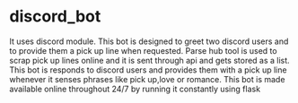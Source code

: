 # discord_bot
It uses discord module.
This bot is designed to greet two discord users and to provide them a pick up line when requested.
Parse hub tool is used to scrap pick up lines online and it is sent through api and gets stored as a list. This bot is responds to discord users and provides them with a pick up line whenever it senses phrases like pick up,love or romance.
This bot is made available online throughout 24/7 by running it constantly using flask
